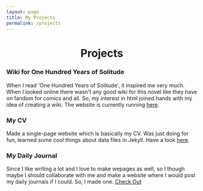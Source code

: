 ```yaml
---
layout: page
title: My Projects
permalink: /projects
---
```

<h1 style="text-align:center;">Projects</h1>

### Wiki for One Hundred Years of Solitude

When I read 'One Hundred Years of Solitude', it inspired me very much. When I looked online there wasn't any good wiki for this novel like they have on fandom for comics and all. So, my interest in html joined hands with my idea of creating a wiki. The website is currently running [here](https://wiki-ohys.github.io/).  

### My CV

Made a single-page website which is basically my CV. Was just doing for fun, learned some cool things about data files in Jekyll. Have a look [here](https://twisthead.github.io/curriculum-vitae/).

### My Daily Journal

Since I like writing a lot and I love to make wepages as well, so I though maybe I should collaborate with me and make a website where I would post my daily journals if I could. So, I made one. [Check Out](https://twisthead.github.io/daily-journal/)
